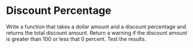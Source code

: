 # Discount Percentage

Write a function that takes a dollar amount and a discount percentage and returns the total discount amount. Return a warning if the discount amount is greater than 100 or less that 0 percent. Test the results.
